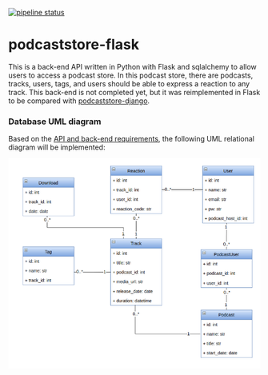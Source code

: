 [![pipeline status](https://gitlab.com/viniarck/podcaststore-flask/badges/master/pipeline.svg)](https://gitlab.com/viniarck/podcaststore-flask/commits/master)

# podcaststore-flask

This is a back-end API written in Python with Flask and sqlalchemy to allow users to access a podcast store. In this podcast store, there are podcasts, tracks, users, tags, and users should be able to express a reaction to any track. This back-end is not completed yet, but it was reimplemented in Flask to be compared with [podcaststore-django](https://www.github.com/viniarck/podcaststore-django).

### Database UML diagram

Based on the [API and back-end requirements](./docs/api_requirements.md), the following UML relational diagram will be implemented:

![uml](./docs/schema.png)
